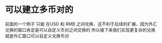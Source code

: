 # 可以建立多币对的
前面的一个例子 只能 在USD 和 RMB 之间兑换，这不利于后续的扩展，因为外汇兑换的窗口肯定是可以自定义币对之间交换的
所以接下来我们实现更复杂的兑换
就是外汇窗口可以自定义兑换币对